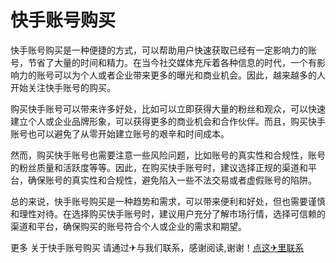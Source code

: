 # 快手账号购买

快手账号购买是一种便捷的方式，可以帮助用户快速获取已经有一定影响力的账号，节省了大量的时间和精力。在当今社交媒体充斥着各种信息的时代，一个有影响力的账号可以为个人或者企业带来更多的曝光和商业机会。因此，越来越多的人开始关注快手账号的购买。

购买快手账号可以带来许多好处，比如可以立即获得大量的粉丝和观众，可以快速建立个人或企业品牌形象，可以获得更多的商业机会和合作伙伴。而且，购买快手账号也可以避免了从零开始建立账号的艰辛和时间成本。

然而，购买快手账号也需要注意一些风险问题，比如账号的真实性和合规性，账号的粉丝质量和活跃度等等。因此，在购买快手账号时，建议选择正规的渠道和平台，确保账号的真实性和合规性，避免陷入一些不法交易或者虚假账号的陷阱。

总的来说，快手账号购买是一种趋势和需求，可以带来便利和好处，但也需要谨慎和理性对待。在选择购买快手账号时，建议用户充分了解市场行情，选择可信赖的渠道和平台，确保购买的账号符合个人或企业的需求和期望。

更多 关于快手账号购买 请通过✈与我们联系，感谢阅读,谢谢！[点这✈里联系](https://sms.k02.cc)